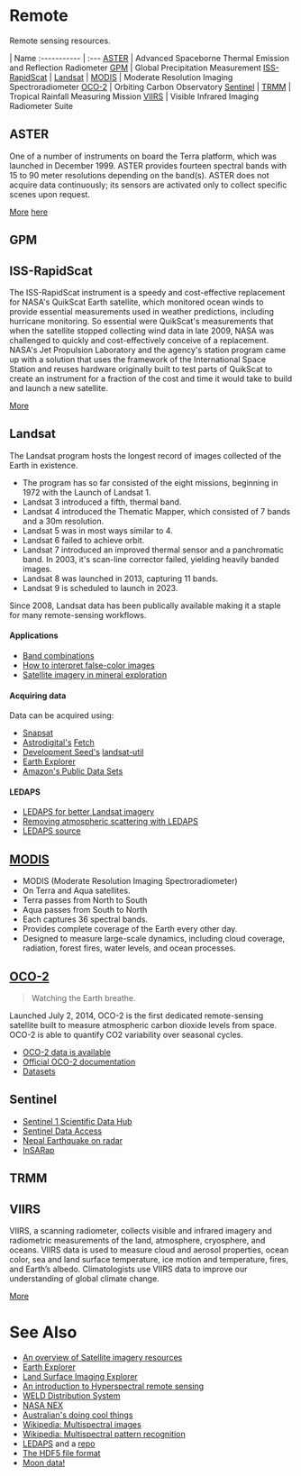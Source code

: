 Remote
======

Remote sensing resources.

 | Name
:----------- | :---
[ASTER](https://github.com/jacquestardie/remote#aster) | Advanced Spaceborne Thermal Emission and Reflection Radiometer
[GPM](https://github.com/jacquestardie/remote#gpm) | Global Precipitation Measurement
[ISS-RapidScat](https://github.com/jacquestardie/remote#rapidscat) | 
[Landsat](https://github.com/jacquestardie/remote#landsat) | 
[MODIS](https://github.com/jacquestardie/remote#modis) | Moderate Resolution Imaging Spectroradiometer
[OCO-2](https://github.com/jacquestardie/remote#oco-2) | Orbiting Carbon Observatory
[Sentinel](https://github.com/jacquestardie/remote#sentinel) |
[TRMM](https://github.com/jacquestardie/remote#trmm) | Tropical Rainfall Measuring Mission
[VIIRS](https://github.com/jacquestardie/remote#viirs) | Visible Infrared Imaging Radiometer Suite

ASTER
-----

One of a number of instruments on board the Terra platform, which was launched in December 1999. ASTER provides fourteen spectral bands with 15 to 90 meter resolutions depending on the band(s). ASTER does not acquire data continuously; its sensors are activated only to collect specific scenes upon request.

[More](https://lta.cr.usgs.gov/satellite_aster) [here](http://asterweb.jpl.nasa.gov/)

GPM
---


ISS-RapidScat
-------------

The ISS-RapidScat instrument is a speedy and cost-effective replacement for NASA's QuikScat Earth satellite, which monitored ocean winds to provide essential measurements used in weather predictions, including hurricane monitoring. So essential were QuikScat's measurements that when the satellite stopped collecting wind data in late 2009, NASA was challenged to quickly and cost-effectively conceive of a replacement. NASA's Jet Propulsion Laboratory and the agency's station program came up with a solution that uses the framework of the International Space Station and reuses hardware originally built to test parts of QuikScat to create an instrument for a fraction of the cost and time it would take to build and launch a new satellite. 

[More](http://www.jpl.nasa.gov/missions/iss-rapidscat/)


Landsat
-------

The Landsat program hosts the longest record of images collected of the Earth in existence. 
- The program has so far consisted of the eight missions, beginning in 1972 with the Launch of Landsat 1. 
- Landsat 3 introduced a fifth, thermal band. 
- Landsat 4 introduced the Thematic Mapper, which consisted of 7 bands and a 30m resolution.
- Landsat 5 was in most ways similar to 4.
- Landsat 6 failed to achieve orbit.
- Landsat 7 introduced an improved thermal sensor and a panchromatic band. In 2003, it's scan-line corrector failed, yielding heavily banded images.
- Landsat 8 was launched in 2013, capturing 11 bands.
- Landsat 9 is scheduled to launch in 2023.

Since 2008, Landsat data has been publically available making it a staple for many remote-sensing workflows.

#### Applications

- [Band combinations](http://blogs.esri.com/esri/arcgis/2015/04/21/landsat-8-enthusiasts-whats-your-favorite-band-combination/)
- [How to interpret false-color images](http://earthobservatory.nasa.gov/Features/FalseColor/page6.php)
- [Satellite imagery in mineral exploration](http://blog.micromine.com/tag/landsat-8/)

#### Acquiring data

Data can be acquired using:
- [Snapsat](http://snapsat.org)
- [Astrodigital's]() [Fetch](http://fetch.astrodigital.com/)
- [Development Seed's](https://developmentseed.org/) [landsat-util](https://github.com/developmentseed/landsat-util)
- [Earth Explorer](http://earthexplorer.usgs.gov/)
- [Amazon's Public Data Sets](https://aws.amazon.com/public-data-sets/landsat/)

#### LEDAPS

- [LEDAPS for better Landsat imagery](https://www.mapbox.com/blog/ledaps-for-better-landsat-imagery/)
- [Removing atmospheric scattering with LEDAPS](https://www.mapbox.com/blog/removing-atmosphere-scatter/)
- [LEDAPS source](https://code.google.com/p/ledaps/wiki/Version_2_3_0)


[MODIS](http://modis.gsfc.nasa.gov/)
------------------------------------

- MODIS (Moderate Resolution Imaging Spectroradiometer)
- On Terra and Aqua satellites.
 - Terra passes from North to South
 - Aqua passes from South to North
- Each captures  36 spectral bands.
- Provides complete coverage of the Earth every other day.
- Designed to measure large-scale dynamics, including cloud coverage, radiation, forest fires, water levels,  and ocean processes.


[OCO-2](http://oco.jpl.nasa.gov/)
---------------------------------

> Watching the Earth breathe.

Launched July 2, 2014, OCO-2 is the first dedicated remote-sensing satellite built to measure atmospheric carbon dioxide levels from space. OCO-2 is able to quantify CO2 variability over seasonal cycles.

- [OCO-2 data is available](http://disc.sci.gsfc.nasa.gov/datareleases/First_CO2_data_from_OCO-2)
- [Official OCO-2 documentation](http://disc.sci.gsfc.nasa.gov/OCO-2/documentation/oco-2-v6)
- [Datasets](ftp://oco2.gesdisc.eosdis.nasa.gov/data/s4pa/OCO2_DATA/)



Sentinel
--------

- [Sentinel 1 Scientific Data Hub](https://scihub.esa.int/)
- [Sentinel Data Access](https://sentinel.esa.int/web/sentinel/sentinel-data-access)
- [Nepal Earthquake on radar](http://www.esa.int/Our_Activities/Observing_the_Earth/Copernicus/Sentinel-1/Nepal_earthquake_on_the_radar)
- [InSARap](http://insarap.org/)


TRMM
----


VIIRS
-----

VIIRS, a scanning radiometer, collects visible and infrared imagery and radiometric measurements of the land, atmosphere, cryosphere, and oceans. VIIRS data is used to measure cloud and aerosol properties, ocean color, sea and land surface temperature, ice motion and temperature, fires, and Earth’s albedo. Climatologists use VIIRS data to improve our understanding of global climate change.

[More](http://npp.gsfc.nasa.gov/viirs.html)


See Also
========

- [An overview of Satellite imagery resources](http://carpe.umd.edu/geospatial/satellite_imagery_resources.php)
- [Earth Explorer](http://earthexplorer.usgs.gov/)
- [Land Surface Imaging Explorer](http://lsiexplorer.cr.usgs.gov/)
- [An introduction to Hyperspectral remote sensing](http://www.geol-amu.org/notes/m14a-4-11.htm)
- [WELD Distribution System](http://globalweld.cr.usgs.gov/)
- [NASA NEX](https://aws.amazon.com/nasa/nex/)
- [Australian's doing cool things](http://www.qld.gov.au/environment/land/vegetation/mapping/satellite-images/april/)
- [Wikipedia: Multispectral images](https://en.wikipedia.org/wiki/Multispectral_image)
- [Wikipedia: Multispectral pattern recognition](https://en.wikipedia.org/wiki/Multispectral_pattern_recognition)
- [LEDAPS](http://ledapsweb.nascom.nasa.gov/overview/overview.html) and a [repo](https://github.com/dongjief/ledaps)
- [The HDF5 file format](http://www.gdal.org/frmt_hdf5.html)
- [Moon data!](http://astrogeology.usgs.gov/search/details/Moon/LRO/LOLA/Lunar_LRO_LOLA_Global_LDEM_118m_Mar2014/cub)
